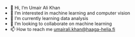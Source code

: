- 👋 Hi, I’m Umair Ali Khan
- 👀 I’m interested in machine learning and computer vision
- 🌱 I’m currently learning data analysis
- 💞️ I’m looking to collaborate on machine learning
- 📫 How to reach me umairali.khan@haaga-helia.fi

<!---
umairalipathan1980/umairalipathan1980 is a ✨ special ✨ repository because its `README.md` (this file) appears on your GitHub profile.
You can click the Preview link to take a look at your changes.
--->
